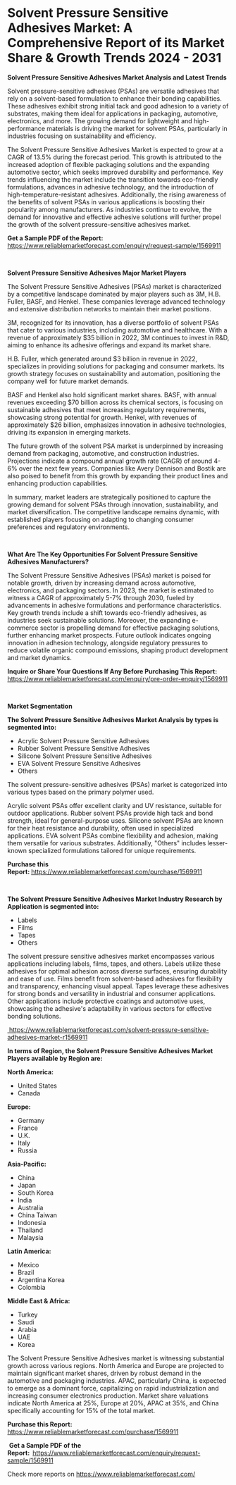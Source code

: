 <p><h1>Solvent Pressure Sensitive Adhesives Market: A Comprehensive Report of its Market Share & Growth Trends 2024 - 2031</h1></p><p><strong>Solvent Pressure Sensitive Adhesives Market Analysis and Latest Trends</strong></p>
<p><p>Solvent pressure-sensitive adhesives (PSAs) are versatile adhesives that rely on a solvent-based formulation to enhance their bonding capabilities. These adhesives exhibit strong initial tack and good adhesion to a variety of substrates, making them ideal for applications in packaging, automotive, electronics, and more. The growing demand for lightweight and high-performance materials is driving the market for solvent PSAs, particularly in industries focusing on sustainability and efficiency.</p><p>The Solvent Pressure Sensitive Adhesives Market is expected to grow at a CAGR of 13.5% during the forecast period. This growth is attributed to the increased adoption of flexible packaging solutions and the expanding automotive sector, which seeks improved durability and performance. Key trends influencing the market include the transition towards eco-friendly formulations, advances in adhesive technology, and the introduction of high-temperature-resistant adhesives. Additionally, the rising awareness of the benefits of solvent PSAs in various applications is boosting their popularity among manufacturers. As industries continue to evolve, the demand for innovative and effective adhesive solutions will further propel the growth of the solvent pressure-sensitive adhesives market.</p></p>
<p><strong>Get a Sample PDF of the Report:&nbsp;</strong> <a href="https://www.reliablemarketforecast.com/enquiry/request-sample/1569911?utm_campaign=1893&utm_medium=2&utm_source=Github&utm_content=ia&utm_term=29122024&utm_id=solvent-pressure-sensitive-adhesives">https://www.reliablemarketforecast.com/enquiry/request-sample/1569911</a></p>
<p>&nbsp;</p>
<p><strong>Solvent Pressure Sensitive Adhesives Major Market Players</strong></p>
<p><p>The Solvent Pressure Sensitive Adhesives (PSAs) market is characterized by a competitive landscape dominated by major players such as 3M, H.B. Fuller, BASF, and Henkel. These companies leverage advanced technology and extensive distribution networks to maintain their market positions. </p><p>3M, recognized for its innovation, has a diverse portfolio of solvent PSAs that cater to various industries, including automotive and healthcare. With a revenue of approximately $35 billion in 2022, 3M continues to invest in R&D, aiming to enhance its adhesive offerings and expand its market share.</p><p>H.B. Fuller, which generated around $3 billion in revenue in 2022, specializes in providing solutions for packaging and consumer markets. Its growth strategy focuses on sustainability and automation, positioning the company well for future market demands.</p><p>BASF and Henkel also hold significant market shares. BASF, with annual revenues exceeding $70 billion across its chemical sectors, is focusing on sustainable adhesives that meet increasing regulatory requirements, showcasing strong potential for growth. Henkel, with revenues of approximately $26 billion, emphasizes innovation in adhesive technologies, driving its expansion in emerging markets.</p><p>The future growth of the solvent PSA market is underpinned by increasing demand from packaging, automotive, and construction industries. Projections indicate a compound annual growth rate (CAGR) of around 4-6% over the next few years. Companies like Avery Dennison and Bostik are also poised to benefit from this growth by expanding their product lines and enhancing production capabilities.</p><p>In summary, market leaders are strategically positioned to capture the growing demand for solvent PSAs through innovation, sustainability, and market diversification. The competitive landscape remains dynamic, with established players focusing on adapting to changing consumer preferences and regulatory environments.</p></p>
<p>&nbsp;</p>
<p><strong>What Are The Key Opportunities For Solvent Pressure Sensitive Adhesives Manufacturers?</strong></p>
<p><p>The Solvent Pressure Sensitive Adhesives (PSAs) market is poised for notable growth, driven by increasing demand across automotive, electronics, and packaging sectors. In 2023, the market is estimated to witness a CAGR of approximately 5-7% through 2030, fueled by advancements in adhesive formulations and performance characteristics. Key growth trends include a shift towards eco-friendly adhesives, as industries seek sustainable solutions. Moreover, the expanding e-commerce sector is propelling demand for effective packaging solutions, further enhancing market prospects. Future outlook indicates ongoing innovation in adhesion technology, alongside regulatory pressures to reduce volatile organic compound emissions, shaping product development and market dynamics.</p></p>
<p><strong>Inquire or Share Your Questions If Any Before Purchasing This Report:</strong> <a href="https://www.reliablemarketforecast.com/enquiry/pre-order-enquiry/1569911?utm_campaign=1893&utm_medium=2&utm_source=Github&utm_content=ia&utm_term=29122024&utm_id=solvent-pressure-sensitive-adhesives">https://www.reliablemarketforecast.com/enquiry/pre-order-enquiry/1569911</a></p>
<p>&nbsp;</p>
<p><strong>Market Segmentation</strong></p>
<p><strong>The Solvent Pressure Sensitive Adhesives Market Analysis by types is segmented into:</strong></p>
<p><ul><li>Acrylic Solvent Pressure Sensitive Adhesives</li><li>Rubber Solvent Pressure Sensitive Adhesives</li><li>Silicone Solvent Pressure Sensitive Adhesives</li><li>EVA Solvent Pressure Sensitive Adhesives</li><li>Others</li></ul></p>
<p><p>The solvent pressure-sensitive adhesives (PSAs) market is categorized into various types based on the primary polymer used. </p><p>Acrylic solvent PSAs offer excellent clarity and UV resistance, suitable for outdoor applications. Rubber solvent PSAs provide high tack and bond strength, ideal for general-purpose uses. Silicone solvent PSAs are known for their heat resistance and durability, often used in specialized applications. EVA solvent PSAs combine flexibility and adhesion, making them versatile for various substrates. Additionally, "Others" includes lesser-known specialized formulations tailored for unique requirements.</p></p>
<p><strong>Purchase this Report:&nbsp;</strong><a href="https://www.reliablemarketforecast.com/purchase/1569911?utm_campaign=1893&utm_medium=2&utm_source=Github&utm_content=ia&utm_term=29122024&utm_id=solvent-pressure-sensitive-adhesives">https://www.reliablemarketforecast.com/purchase/1569911</a></p>
<p>&nbsp;</p>
<p><strong>The Solvent Pressure Sensitive Adhesives Market Industry Research by Application is segmented into:</strong></p>
<p><ul><li>Labels</li><li>Films</li><li>Tapes</li><li>Others</li></ul></p>
<p><p>The solvent pressure sensitive adhesives market encompasses various applications including labels, films, tapes, and others. Labels utilize these adhesives for optimal adhesion across diverse surfaces, ensuring durability and ease of use. Films benefit from solvent-based adhesives for flexibility and transparency, enhancing visual appeal. Tapes leverage these adhesives for strong bonds and versatility in industrial and consumer applications. Other applications include protective coatings and automotive uses, showcasing the adhesive's adaptability in various sectors for effective bonding solutions.</p></p>
<p><a href="https://www.reliablemarketforecast.com/solvent-pressure-sensitive-adhesives-market-r1569911?utm_campaign=1893&utm_medium=2&utm_source=Github&utm_content=ia&utm_term=29122024&utm_id=solvent-pressure-sensitive-adhesives">&nbsp;https://www.reliablemarketforecast.com/solvent-pressure-sensitive-adhesives-market-r1569911</a></p>
<p><strong>In terms of Region, the Solvent Pressure Sensitive Adhesives Market Players available by Region are:</strong></p>
<p>
    <p> <strong> North America: </strong>
        <ul>
            <li>United States</li>
            <li>Canada</li>
        </ul>
        </p> 
    <p> <strong> Europe: </strong>
        <ul>
            <li>Germany</li>
            <li>France</li>
            <li>U.K.</li>
            <li>Italy</li>
            <li>Russia</li>
        </ul>
        </p> 
    <p> <strong> Asia-Pacific: </strong>
        <ul>
            <li>China</li>
            <li>Japan</li>
            <li>South Korea</li>
            <li>India</li>
            <li>Australia</li>
            <li>China Taiwan</li>
            <li>Indonesia</li>
            <li>Thailand</li>
            <li>Malaysia</li>
        </ul>
        </p> 
    <p> <strong> Latin America: </strong>
        <ul>
            <li>Mexico</li>
            <li>Brazil</li>
            <li>Argentina Korea</li>
            <li>Colombia</li>
        </ul>
        </p> 
    <p> <strong> Middle East & Africa: </strong>
        <ul>
            <li>Turkey</li>
            <li>Saudi</li>
            <li>Arabia</li>
            <li>UAE</li>
            <li>Korea</li>
        </ul>
    </p>
    </p>
<p><p>The Solvent Pressure Sensitive Adhesives market is witnessing substantial growth across various regions. North America and Europe are projected to maintain significant market shares, driven by robust demand in the automotive and packaging industries. APAC, particularly China, is expected to emerge as a dominant force, capitalizing on rapid industrialization and increasing consumer electronics production. Market share valuations indicate North America at 25%, Europe at 20%, APAC at 35%, and China specifically accounting for 15% of the total market.</p></p>
<p><strong>Purchase this Report: </strong><a href="https://www.reliablemarketforecast.com/purchase/1569911?utm_campaign=1893&utm_medium=2&utm_source=Github&utm_content=ia&utm_term=29122024&utm_id=solvent-pressure-sensitive-adhesives">https://www.reliablemarketforecast.com/purchase/1569911</a></p>
<p>&nbsp;<strong>Get a Sample PDF of the Report:&nbsp;&nbsp;</strong><a href="https://www.reliablemarketforecast.com/enquiry/request-sample/1569911?utm_campaign=1893&utm_medium=2&utm_source=Github&utm_content=ia&utm_term=29122024&utm_id=solvent-pressure-sensitive-adhesives">https://www.reliablemarketforecast.com/enquiry/request-sample/1569911</a></p>
<p><strong></strong></p>
<p>Check more reports on <a href="https://www.reliablemarketforecast.com/?utm_campaign=1893&utm_medium=2&utm_source=Github&utm_content=ia&utm_term=29122024&utm_id=solvent-pressure-sensitive-adhesives">https://www.reliablemarketforecast.com/</a></p>